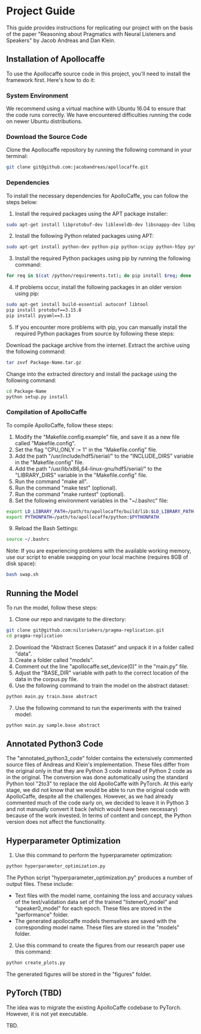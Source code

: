 
# Project Guide

This guide provides instructions for replicating our project with on the basis of the paper "Reasoning about Pragmatics with Neural Listeners and Speakers" by Jacob Andreas and Dan Klein.

## Installation of Apollocaffe

To use the Apollocaffe source code in this project, you'll need to install the framework first. Here's how to do it:

### System Environment
We recommend using a virtual machine with Ubuntu 16.04 to ensure that the code runs correctly. We have encountered difficulties running the code on newer Ubuntu distributions.

### Download the Source Code

Clone the Apollocaffe repository by running the following command in your terminal:
```bash
git clone git@github.com:jacobandreas/apollocaffe.git
```

### Dependencies
To install the necessary dependencies for ApolloCaffe, you can follow the steps below:

1. Install the required packages using the APT package installer:
```bash
sudo apt-get install libprotobuf-dev libleveldb-dev libsnappy-dev libopencv-dev libboost-all-dev libhdf5-serial-dev protobuf-compiler libatlas-base-dev libopenblas-dev python-dev python-numpy libgoogle-glog-dev libgflags-dev liblmdb-dev
```

2. Install the following Python related packages using APT:
```bash
sudo apt-get install python-dev python-pip python-scipy python-h5py python-numpy
```

3. Install the required Python packages using pip by running the following command:
```bash
for req in $(cat /python/requirements.txt); do pip install $req; done
```

4. If problems occur, install the following packages in an older version using pip:
```bash
sudo apt-get install build-essential autoconf libtool
pip install protobuf==3.15.8
pip install pyyaml==3.13
```
5. If you encounter more problems with pip, you can manually install the required Python packages from source by following these steps:

Download the package archive from the internet. Extract the archive using the following command:
```bash
tar zxvf Package-Name.tar.gz
```
Change into the extracted directory and install the package using the following command:
```bash
cd Package-Name
python setup.py install
```

### Compilation of ApolloCaffe
To compile ApolloCaffe, follow these steps:

1. Modify the "Makefile.config.example" file,  and save it as a new file called "Makefile.config".
2. Set the flag "CPU_ONLY := 1" in the "Makefile.config" file.
3. Add the path "/usr/include/hdf5/serial/" to the "INCLUDE_DIRS" variable in the "Makefile.config" file.
4. Add the path "/usr/lib/x86_64-linux-gnu/hdf5/serial/" to the "LIBRARY_DIRS" variable in the "Makefile.config" file.
5. Run the command "make all".
6. Run the command "make test" (optional).
7. Run the command "make runtest" (optional).
8. Set the following environment variables in the "~/.bashrc" file:
```bash
export LD_LIBRARY_PATH=/path/to/apollocaffe/build/lib:$LD_LIBRARY_PATH
export PYTHONPATH=/path/to/apollocaffe/python:$PYTHONPATH
```
9. Reload the Bash Settings:
```bash
source ~/.bashrc
```
Note: If you are experiencing problems with the available working memory, use our script to enable swapping on your local machine (requires 8GB of disk space):
```bash
bash swap.sh
```

## Running the Model
To run the model, follow these steps:
1. Clone our repo and navigate to the directory:
```bash
git clone git@github.com:nilsriekers/pragma-replication.git
cd pragma-replication
```
2. Download the "Abstract Scenes Dataset" and unpack it in a folder called "data".
3. Create a folder called "models".
4. Comment out the line "apollocaffe.set_device(0)" in the "main.py" file.
5. Adjust the "BASE_DIR" variable with path to the correct location of the data in the corpus.py file.
6. Use the following command to train the model on the abstract dataset:
```bash
python main.py train.base abstract
```
7. Use the following command to run the experiments with the trained model:
```bash
python main.py sample.base abstract
```

## Annotated Python3 Code
The "annotated_python3_code" folder contains the extensively commented source files of Andreas and Klein's implementation. These files differ from the original only in that they are Python 3 code instead of Python 2 code as in the original. The conversion was done automatically using the standard Python tool "2to3" to replace the old ApolloCaffe with PyTorch. At this early stage, we did not know that we would be able to run the original code with ApolloCaffe, despite all the challenges. However, as we had already commented much of the code early on, we decided to leave it in Python 3 and not manually convert it back (which would have been necessary) because of the work invested. In terms of content and concept, the Python version does not affect the functionality.

## Hyperparameter Optimization
1. Use this command to perform the hyperparameter optimization:
```bash
python hyperparameter_optimization.py
```
The Python script "hyperparameter_optimization.py" produces a number of output files. These include:
- Text files with the model name, containing the loss and accuracy values of the test/validation data set of the trained "listener0_model" and "speaker0_model" for each epoch. These files are stored in the "performance" folder.
- The generated apollocaffe models themselves are saved with the corresponding model name. These files are stored in the "models" folder.
2. Use this command to create the figures from our research paper use this command:
```bash
python create_plots.py
```
The generated figures will be stored in the "figures" folder.

## PyTorch (TBD)
The idea was to migrate the existing ApolloCaffe codebase to PyTorch. However, it is not yet executable. 

TBD.
